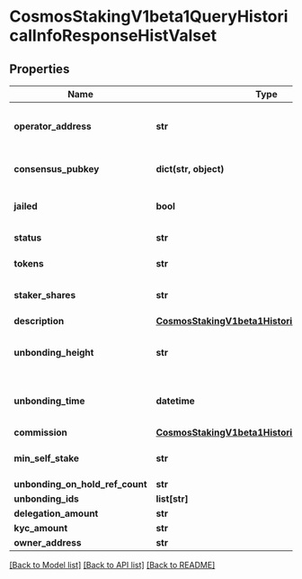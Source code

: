 # CosmosStakingV1beta1QueryHistoricalInfoResponseHistValset

## Properties
Name | Type | Description | Notes
------------ | ------------- | ------------- | -------------
**operator_address** | **str** | operator_address defines the address of the validator&#x27;s operator; bech encoded in JSON. | [optional] 
**consensus_pubkey** | **dict(str, object)** | consensus_pubkey is the consensus public key of the validator, as a Protobuf Any. | [optional] 
**jailed** | **bool** | jailed defined whether the validator has been jailed from bonded status or not. | [optional] 
**status** | **str** | status is the validator status (bonded/unbonding/unbonded). | [optional] [default to 'BOND_STATUS_UNSPECIFIED']
**tokens** | **str** | tokens define the staked tokens (incl. self-stake). | [optional] 
**staker_shares** | **str** | staker_shares defines total shares issued to a validator&#x27;s stakers. | [optional] 
**description** | [**CosmosStakingV1beta1HistoricalInfoDescription**](CosmosStakingV1beta1HistoricalInfoDescription.md) |  | [optional] 
**unbonding_height** | **str** | unbonding_height defines, if unbonding, the height at which this validator has begun unbonding. | [optional] 
**unbonding_time** | **datetime** | unbonding_time defines, if unbonding, the min time for the validator to complete unbonding. | [optional] 
**commission** | [**CosmosStakingV1beta1HistoricalInfoCommission**](CosmosStakingV1beta1HistoricalInfoCommission.md) |  | [optional] 
**min_self_stake** | **str** | min_self_stake is the validator&#x27;s self declared minimum self stake.  Since: cosmos-sdk 0.46 | [optional] 
**unbonding_on_hold_ref_count** | **str** |  | [optional] 
**unbonding_ids** | **list[str]** |  | [optional] 
**delegation_amount** | **str** |  | [optional] 
**kyc_amount** | **str** |  | [optional] 
**owner_address** | **str** |  | [optional] 

[[Back to Model list]](../README.md#documentation-for-models) [[Back to API list]](../README.md#documentation-for-api-endpoints) [[Back to README]](../README.md)

